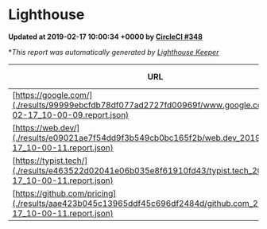 
# Lighthouse

**Updated at 2019-02-17 10:00:34 +0000 by [CircleCI #348](https://circleci.com/gh/ItinerisLtd/lighthouse-keeper-example/348)**

**This report was automatically generated by [Lighthouse Keeper](https://github.com/itinerisltd/lighthouse-keeper)*

| URL | Performance | Accessibility | Best Practices | SEO | PWA | Updated At |
| --- | --- | --- | --- | --- | --- | --- |
| [https://google.com/](./results/99999ebcfdb78df077ad2727fd00969f/www.google.com_2019-02-17_10-00-09.report.json) | 0.96 | 0.71 | 0.93 | 0.8 | 0.58 | 2019-02-17T10:00:09.377Z |
| [https://web.dev/](./results/e09021ae7f54dd9f3b549cb0bc165f2b/web.dev_2019-02-17_10-00-11.report.json) | 0.92 | 0.93 | 1 | 0.91 | 1 | 2019-02-17T10:00:11.239Z |
| [https://typist.tech/](./results/e463522d02041e06b035e8f61910fd43/typist.tech_2019-02-17_10-00-11.report.json) | 0.97 | 0.8 | 0.71 | 1 | 0.58 | 2019-02-17T10:00:11.718Z |
| [https://github.com/pricing](./results/aae423b045c13965ddf45c696df2484d/github.com_2019-02-17_10-00-11.report.json) | 0.65 | 0.89 | 0.93 | 0.9 | 0.58 | 2019-02-17T10:00:11.081Z |
